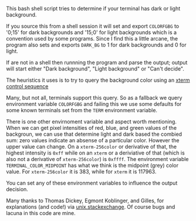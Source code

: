 This bash shell script tries to determine if your terminal has dark or light background.

If you source this from a shell session it will set and export `COLORFGBG` to
'0;15' for dark backgrounds and '15;0' for light backgrounds which is
a convention used by some programs. Since I find this a little arcane,
the program also sets and exports `DARK_BG` to 1 for dark backgrounds and 0 for light.

If are not in a shell then runnning the program and parse the output;
output will start either "Dark background", "Light background" or
"Can't decide".

The heuristics it uses is to try to query the background color using
an [xterm control sequence](https://www.talisman.org/~erlkonig/documents/xterm-color-queries/)

Many, but not all, terminals support this query. So as a fallback we
query environment variable `COLORFGBG` and failing this we use some
defaults for some known terminals set from the `TERM` environment variable.

There is one other envirnoment variable and aspect worth
mentioning. When we can get pixel intensities of red, blue, and green
values of the backgroun, we can use that determine light and dark
based the combied sum: zero values indicate an absense of a particular
color. However the upper value can change. On a `xterm-256color` or
derivative of that, the highest intensity is `0xff` while on an
`xterm` or a deriviative of that (which is also not a derivative of
`xterm-256color`) is `0xffff`.  The environment variable
`TERMINAL_COLOR_MIDPOINT` has what we think is the midpoint (grey)
color value. For `xterm-256color` it is 383, while for `xterm` it is
117963.

You can set any of these environment variables to influence the output decision.

Many thanks to Thomas Dickey, Egmont Koblinger, and Gilles, for
explanations (and code!) via
[unix.stackexchange](http://unix.stackexchange.com/questions/245378/common-environment-variable-to-set-dark-or-light-terminal-background/245381#245381). Of
course bugs and lacuna in this code are mine.
